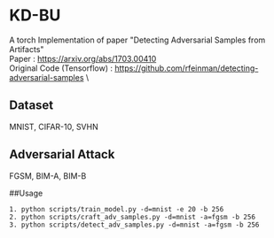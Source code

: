 # KD-BU
A torch Implementation of paper "Detecting Adversarial Samples from Artifacts" \
Paper : https://arxiv.org/abs/1703.00410 \
Original Code (Tensorflow) : https://github.com/rfeinman/detecting-adversarial-samples \

## Dataset
MNIST, CIFAR-10, SVHN

## Adversarial Attack
FGSM, BIM-A, BIM-B

##Usage

    1. python scripts/train_model.py -d=mnist -e 20 -b 256
    2. python scripts/craft_adv_samples.py -d=mnist -a=fgsm -b 256
    3. python scripts/detect_adv_samples.py -d=mnist -a=fgsm -b 256
